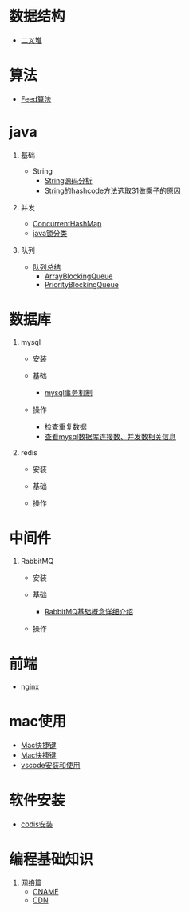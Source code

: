 # 数据结构

+ [二叉堆](./data_structure/binary_heap/binary_heap.md)

# 算法

+ [Feed算法](./algorithm/feed_algorithm.md)

# java

1. 基础
   + String
      + [String源码分析](./java/base/string/String.md)
      + [String的hashcode方法选取31做乘子的原因](./java/base/string/hashcode_choose_31_reason.md)

2. 并发
   + [ConcurrentHashMap](./java/high_concurrence/ConcurrentHashMap/ConcurrentHashMap.md)
   + [java锁分类](./java/high_concurrence/锁/java锁分类.md)

3. 队列
   + [队列总结](./java/high_concurrence/queue/queue_summary.md)
      + [ArrayBlockingQueue](./java/high_concurrence/queue/ArrayBlockingQueue.md)
      + [PriorityBlockingQueue](./java/high_concurrence/queue/PriorityBlockingQueue.md)

# 数据库

1. mysql
   + 安装

   + 基础
      + [mysql事务机制](./database/mysql/基础/事务.md)

   + 操作
      + [检查重复数据](./database/mysql/操作/检查重复数据.md)
      + [查看mysql数据库连接数、并发数相关信息](./database/mysql/操作/查看mysql数据库连接数、并发数相关信息.md)

2. redis
   + 安装

   + 基础

   + 操作

# 中间件

1. RabbitMQ
   + 安装

   + 基础
      + [RabbitMQ基础概念详细介绍](./中间件/RabbitMQ/基础/RabbitMQ基础概念详细介绍.md)
   + 操作
      
# 前端

+ [nginx](./前端/nginx/nginx.md)

# mac使用

+ [Mac快捷键](./mac/mac快捷键.md)
+ [Mac快捷键](./mac/mac使用移动硬盘.md)
+ [vscode安装和使用](./mac/vscode.md)

# 软件安装

+ [codis安装](./software_install/codis.md)

# 编程基础知识

1. 网络篇
   + [CNAME](./编程基础知识/网络篇/CNAME.md)
   + [CDN](./编程基础知识/网络篇/CDN.md)